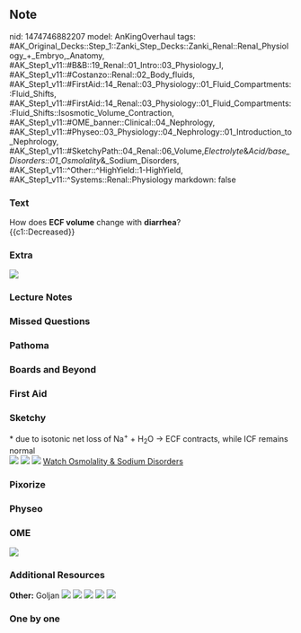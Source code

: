 ## Note
nid: 1474746882207
model: AnKingOverhaul
tags: #AK_Original_Decks::Step_1::Zanki_Step_Decks::Zanki_Renal::Renal_Physiology_+_Embryo,_Anatomy, #AK_Step1_v11::#B&B::19_Renal::01_Intro::03_Physiology_I, #AK_Step1_v11::#Costanzo::Renal::02_Body_fluids, #AK_Step1_v11::#FirstAid::14_Renal::03_Physiology::01_Fluid_Compartments::Fluid_Shifts, #AK_Step1_v11::#FirstAid::14_Renal::03_Physiology::01_Fluid_Compartments::Fluid_Shifts::Isosmotic_Volume_Contraction, #AK_Step1_v11::#OME_banner::Clinical::04_Nephrology, #AK_Step1_v11::#Physeo::03_Physiology::04_Nephrology::01_Introduction_to_Nephrology, #AK_Step1_v11::#SketchyPath::04_Renal::06_Volume,_Electrolyte_&_Acid/base_Disorders::01_Osmolality_&_Sodium_Disorders, #AK_Step1_v11::^Other::^HighYield::1-HighYield, #AK_Step1_v11::^Systems::Renal::Physiology
markdown: false

### Text
<div>
  How does <b>ECF volume</b> change with <b>diarrhea</b>?
</div>
<div>
  {{c1::Decreased}}
</div>

### Extra
<img src="paste-373906967888126.jpg">

### Lecture Notes


### Missed Questions


### Pathoma


### Boards and Beyond


### First Aid


### Sketchy
<div>
  * due to isotonic net loss of Na<sup>+</sup> + H<sub>2</sub>O
  -> ECF contracts, while ICF remains normal
</div><img src=
"Screen%20Shot%202019-11-17%20at%206.38.54%20PM_1566160514431_1566160514431.png">
<img src="Screen%20Shot%202019-12-28%20at%206.25.00%20PM.JPG">
<img src="Screen%20Shot%202020-01-04%20at%2011.24.03%20PM.JPG">
<a href=
"https://dashboard.sketchy.com/study/medical/courses/medical-pathophysiology/units/medical-pathophysiology-renal/videos/medical-pathophysiology-renal-volume-electrolyte-and-acidbase-disorders-osmolality-and-sodium-disorders?utm_source=anki&utm_medium=partnership&utm_campaign=february_update&utm_content=medical">
Watch Osmolality & Sodium Disorders</a>

### Pixorize


### Physeo


### OME
<div class="ome-widget">
  <a href=
  "https://onlinemeded.org/spa/nephrology?ref=anki"><img src=
  "_OME_AnkiFlashcards_Topic_6.png"></a>
</div>

### Additional Resources
<b>Other:</b> Goljan <img src="tmpT2OxJJ.png"> <img src=
"tmpqV4i0z.png"> <img src="tmp1hhSjV.png"> <img src=
"tmp8Q0Bwn.png"> <img src="tmpF7Zifi.png">

### One by one

